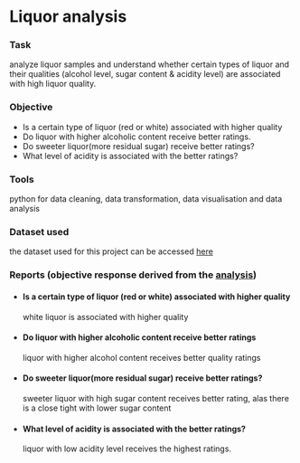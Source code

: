 # Liquor analysis

### Task
analyze liquor samples and understand whether certain types of liquor and their qualities (alcohol level, sugar content & acidity level) are associated with high liquor quality.

### Objective
- Is a certain type of liquor (red or white) associated with higher quality
- Do liquor with higher alcoholic content receive better ratings.
- Do sweeter liquor(more residual sugar) receive better ratings?
- What level of acidity is associated with the better ratings?

### Tools
python for data cleaning, data transformation, data visualisation and data analysis

### Dataset used
the dataset used for this project can be accessed [here](https://archive.ics.uci.edu/dataset/186/wine+quality)

### Reports (objective response derived from the [analysis](https://github.com/AdesinaA/data-analysis/blob/main/Liquor%20analysis/liquor_analysis.ipynb))
- #### Is a certain type of liquor (red or white) associated with higher quality
  white liquor is associated with higher quality
- #### Do liquor with higher alcoholic content receive better ratings
  liquor with higher alcohol content receives better quality ratings
- #### Do sweeter liquor(more residual sugar) receive better ratings?
  sweeter liquor with high sugar content receives better rating, alas there is a close tight with lower sugar content
- #### What level of acidity is associated with the better ratings?
  liquor with low acidity level receives the highest ratings.
